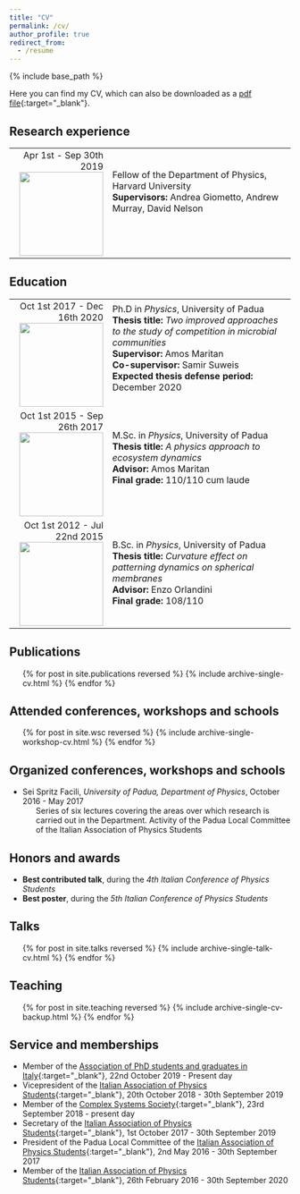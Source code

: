 ```yaml
---
title: "CV"
permalink: /cv/
author_profile: true
redirect_from:
  - /resume
---
```


{% include base_path %}

Here you can find my CV, which can also be downloaded as a [pdf file](/files/CV_PaccianiMori.pdf){:target="_blank"}<!--_-->.

## Research experience
<font size="5">
<table>
  <tr>
    <td width="35%"><div align="right">Apr 1st - Sep 30th 2019<br>
		<img src="/images/Harvard_logo.png" width="150"></div></td>
    <td width="65%">Fellow of the Department of Physics, Harvard University<br>
    <b>Supervisors: </b> Andrea Giometto, Andrew Murray, David Nelson<br><br><br>
    </td>
  </tr>
</table>
</font>

## Education
<font size="5">
<table>
  <tr>
    <td width="35%"><div align="right">Oct 1st 2017 - Dec 16th 2020<br>
	   <img src='/images/uniPD_logo.png' width="150"></div></td>
       <td width="65%">Ph.D in <i>Physics</i>, University of Padua<br>
       <b>Thesis title:</b> <i>Two improved approaches to the study of competition in microbial communities</i><br>
	      <b>Supervisor:</b> Amos Maritan<br>
		   <b>Co-supervisor:</b> Samir Suweis<br>
	 <b>Expected thesis defense period:</b> December 2020<br><br>
   </td>
  </tr>
  <tr>
    <td width="35%"><div align="right">Oct 1st 2015 - Sep 26th 2017<br>
		<img src="/images/uniPD_logo.png" width="150"></div></td>
		<td width="65%">M.Sc. in <i>Physics</i>, University of Padua<br>
      <b>Thesis title:</b> <i>A physics approach to ecosystem dynamics</i><br>
	 		<b>Advisor:</b> Amos Maritan<br>
      <b>Final grade:</b> 110/110 cum laude<br><br>
    </td>
  </tr>
  <tr>
    <td width="35%"><div align="right">Oct 1st 2012 - Jul 22nd 2015<br>
			<img src="/images/uniPD_logo.png" width="150"></div></td>
		<td width="65%">B.Sc. in <i>Physics</i>, University of Padua<br>
      <b>Thesis title:</b> <i>Curvature effect on patterning dynamics on spherical membranes</i><br>
	 		<b>Advisor:</b> Enzo Orlandini<br>
      <b>Final grade:</b> 108/110<br>
    </td>
  </tr>
</table>
</font>

## Publications
  <ul>{% for post in site.publications reversed %}
    {% include archive-single-cv.html %}
  {% endfor %}</ul>


## Attended conferences, workshops and schools
<ul>{% for post in site.wsc reversed %}
  {% include archive-single-workshop-cv.html %}
{% endfor %}</ul>


## Organized conferences, workshops and schools
* Sei Spritz Facili, *University of Padua, Department of Physics*, October 2016 - May 2017
  <ul> <li style="list-style-type: none;">Series of six lectures covering the areas over which research is carried out in the Department. Activity of the Padua Local Committee of the Italian Association of Physics Students</li> </ul>

## Honors and awards
* **Best contributed talk**, during the *4th Italian Conference of Physics Students*
* **Best poster**, during the *5th Italian Conference of Physics Students*

## Talks
  <ul>{% for post in site.talks reversed %}
    {% include archive-single-talk-cv.html %}
  {% endfor %}</ul>

## Teaching
  <ul>{% for post in site.teaching reversed %}
    {% include archive-single-cv-backup.html %}
  {% endfor %}</ul>

## Service and memberships
* Member of the [Association of PhD students and graduates in Italy](https://dottorato.it/){:target="_blank"}<!--_-->, 22nd October 2019 - Present day
* Vicepresident of the [Italian Association of Physics Students](https://www.ai-sf.it){:target="_blank"}<!--_-->, 20th October 2018 - 30th September 2019
* Member of the [Complex Systems Society](https://www.cssociety.org){:target="_blank"}<!--_-->, 23rd September 2018 - present day
* Secretary of the [Italian Association of Physics Students](https://www.ai-sf.it){:target="_blank"}<!--_-->, 1st October 2017 - 30th September 2019
* President of the Padua Local Committee of the [Italian Association of Physics Students](https://www.ai-sf.it){:target="_blank"}<!--_-->, 2nd May 2016 - 30th September 2017
* Member of the [Italian Association of Physics Students](https://www.ai-sf.it){:target="_blank"}<!--_-->, 26th February 2016 - 30th September 2020
